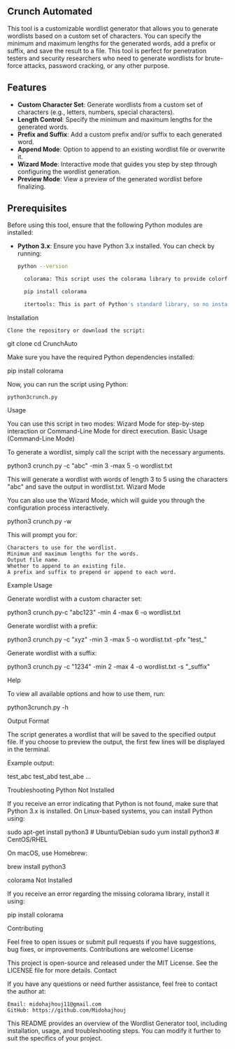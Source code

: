 ## Crunch Automated

This tool is a customizable wordlist generator that allows you to generate wordlists based on a custom set of characters. You can specify the minimum and maximum lengths for the generated words, add a prefix or suffix, and save the result to a file. This tool is perfect for penetration testers and security researchers who need to generate wordlists for brute-force attacks, password cracking, or any other purpose.

## Features

- **Custom Character Set**: Generate wordlists from a custom set of characters (e.g., letters, numbers, special characters).
- **Length Control**: Specify the minimum and maximum lengths for the generated words.
- **Prefix and Suffix**: Add a custom prefix and/or suffix to each generated word.
- **Append Mode**: Option to append to an existing wordlist file or overwrite it.
- **Wizard Mode**: Interactive mode that guides you step by step through configuring the wordlist generation.
- **Preview Mode**: View a preview of the generated wordlist before finalizing.

## Prerequisites

Before using this tool, ensure that the following Python modules are installed:

- **Python 3.x**: Ensure you have Python 3.x installed. You can check by running:
  
  ```bash
  python --version

    colorama: This script uses the colorama library to provide colorful output. Install it using:

    pip install colorama

    itertools: This is part of Python's standard library, so no installation is needed.

Installation

    Clone the repository or download the script:

git clone 
cd CrunchAuto

Make sure you have the required Python dependencies installed:

pip install colorama

Now, you can run the script using Python:

    python3crunch.py

    
Usage

You can use this script in two modes: Wizard Mode for step-by-step interaction or Command-Line Mode for direct execution.
Basic Usage (Command-Line Mode)

To generate a wordlist, simply call the script with the necessary arguments.

python3 crunch.py -c "abc" -min 3 -max 5 -o wordlist.txt

This will generate a wordlist with words of length 3 to 5 using the characters "abc" and save the output in wordlist.txt.
Wizard Mode

You can also use the Wizard Mode, which will guide you through the configuration process interactively.

python3 crunch.py -w

This will prompt you for:

    Characters to use for the wordlist.
    Minimum and maximum lengths for the words.
    Output file name.
    Whether to append to an existing file.
    A prefix and suffix to prepend or append to each word.

Example Usage

Generate wordlist with a custom character set:

python3 crunch.py-c "abc123" -min 4 -max 6 -o wordlist.txt

Generate wordlist with a prefix:

python3 crunch.py -c "xyz" -min 3 -max 5 -o wordlist.txt -pfx "test_"

Generate wordlist with a suffix:

python3 crunch.py -c "1234" -min 2 -max 4 -o wordlist.txt -s "_suffix"

Help

To view all available options and how to use them, run:

python3crunch.py -h

Output Format

The script generates a wordlist that will be saved to the specified output file. If you choose to preview the output, the first few lines will be displayed in the terminal.

Example output:

test_abc
test_abd
test_abe
...

Troubleshooting
Python Not Installed

If you receive an error indicating that Python is not found, make sure that Python 3.x is installed. On Linux-based systems, you can install Python using:

sudo apt-get install python3  # Ubuntu/Debian
sudo yum install python3      # CentOS/RHEL

On macOS, use Homebrew:

brew install python3

colorama Not Installed

If you receive an error regarding the missing colorama library, install it using:

pip install colorama

Contributing

Feel free to open issues or submit pull requests if you have suggestions, bug fixes, or improvements. Contributions are welcome!
License

This project is open-source and released under the MIT License. See the LICENSE file for more details.
Contact

If you have any questions or need further assistance, feel free to contact the author at:

    Email: midohajhouj11@gmail.com
    GitHub: https://github.com/Midohajhouj


This README provides an overview of the Wordlist Generator tool, including installation, usage, and troubleshooting steps. You can modify it further to suit the specifics of your project.
